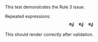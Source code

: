 
This test demonstrates the Rule 3 issue.

Repeated expressions:
$$
\mathbf{e_ij} \quad \mathbf{e_ij} \quad \mathbf{e_ij}
$$

This should render correctly after validation.
